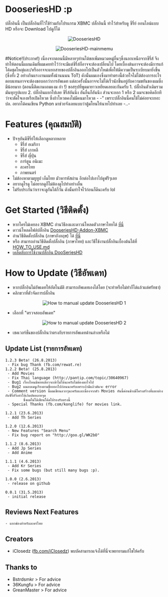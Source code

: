 # DooseriesHD :p
ปลั๊กอินนี้ เป็นปลั๊กอินที่ไว้ใช้ร่วมกับโปรแกรม XBMC
ปลั๊กอินนี้ ทำไว้สำหรับดู ซีรี่ย์ ออนไลน์แบบ HD หรือจะ Download ไปดูก็ได้ 

<p align="center" >
  <img src="https://github.com/iClosedz/serieshd-xbmc-addons/raw/master/img/icon.png"  alt="DooseriesHD" title="DooseriesHD">
</p>
<p align="center" >
  <img src="https://github.com/iClosedz/serieshd-xbmc-addons/raw/master/img/main.jpg"  alt="DooseriesHD-mainmemu" title="DooseriesHD-mainmemu">
</p>
#Notice!(ประกาศ!)
	เนื่องจากตอนนี้มีหลายๆท่านได้ขอเพิ่มหมวดหมู่อื่นๆซึ่งนอกเหนือจากซีรี่ส์ จึงทำให้ตอนนี้แผนเดิมที่ผมเคยทำไว้ว่าจะมีแต่ซีรี่ส์ก็อาจจะต้องเปลี่ยนไป
	โดยเบื้องต้นอาจจะต้องมีการแก้โค้ดชุดใหญ่และ/หรืออาจจะแยกสายของปลั๊กอินออกไปเป็นตัวใหม่เพื่อให้มีความเป็นระเบียบมายิ่งขึ้น
	(ซึ่งทั้ง 2 อย่างกินแรงงานผมทั้งน้านนนน ToT) ดังนั้นผมเองซึ่งมาทำตรงนี้ด้วยใจไม่ได้ต้องการอะไรตอบแทนอาจจะต้องขอบอกว่าการอัพเดท
	แต่ละครั้งนั้นอาจจะไม่ได้เร็วนักขึ้นอยู่กับความขยันของผมซึ่งมีน้อยมาก (ตอนนี้ติดเกมงอมแงม กำ !) ขอสรุปที่พูดมายาวเหยียดเลยละกันครับ
		1. ปลั๊กอินตัวเดิมรวมมันทุกรูปแบบ
		2. ปลั๊กอินแยกไปเลย ซีรี่ส์อันนึง อันอื่นก็อันนึง
	ส่วนจะออก 1 หรือ 2 ผมจะขอคิดอีกทีว่าจะตัดใจเองหรือเปิดโหวต ซึ่งถ้าโหวตคงไม่มีคนมาโหวต - -" 
	เพราะปลั๊กอินนี้คนใช้ไม่ค่อยจะเยอะ ปล. อยากได้คนเขียน Python มาช่วยจังเลยแบบว่าตู้มโยนให้นายไปทำเลย -..-

# Features (คุณสมบัติ)
* ปัจจุบันมีซีรี่ย์ให้เลือกดูหลากหลาย
	- ซีรี่ส์ อเมริกา
	- ซีรี่ส์ เกาหลี
	- ซีรี่ส์ ญี่ปุ่น
	- การ์ตูน อนิเมะ
	- ละครไทย
	- ภาพยนตร์
* ไม่ต้องหาตามยูทูป เอ็มไทย มัวหารหัสผ่าน อีกต่อไปเอาไปดูฟรีๆเลย
* อยากดูไรดู ไม่อยากดูก็ไม่ต้องดูไปทำอย่างอื่น
* ไม่รับประกันว่าเราจะดูกันได้กี่วัน ดังนั้นทำใจไว้ก่อนก็ดีนะครับ lol

# Get Started (วิธีติดตั้ง)
* หากใครไม่เคยลง XBMC อ่านวิธีลงและดาวน์โหลดตัวภาษาไทยได้ [ที่นี่](http://www.overclockzone.com/forums/showthread.php/2104917-XBMC-12-ยอดมีเดียเซนเตอร์ตัวใหม่-ด้วยDXVA2-Thue-DTS-HD-ที่ใช้VGAได้คุ้มค่ายิ่งขึ้น)
* ดาวน์โหลดไฟล์ปลั๊กอิน [DooseriesHD-Addon-XBMC](https://github.com/iClosedz/serieshd-xbmc-addons/raw/master/repository.dooserieshd/repository.dooserieshd.zip)
* อ่านวิธีติดตั้งปลั๊กอิน (ภาษาอังกฤษ) ได้ [ที่นี่](http://wiki.xbmc.org/index.php?title=Add-ons#How_to_install_from_a_ZIP_file)
* หรือ สามารถอ่านวิธีติดตั้งปลั๊กอิน (ภาษาไทย) และวิธีใช้งานปลั๊กอินเบื้องต้นได้ที่ [HOW_TO_USE.md](https://github.com/iClosedz/dooserieshd-xbmc-addons/blob/master/HOW_TO_USE.md)
* [เคล็ดลับการใช้งานปลั๊กอิน DooSeriesHD](https://github.com/iClosedz/dooserieshd-xbmc-addons/blob/master/TIPS.md)

# How to Update (วิธีอัพเดท)
* หากปลั๊กอินไม่อัพเดทให้อัตโนมัติ สามารถอัพเดทเองได้โดย (จะทำหรือไม่ทำก็ได้แล้วแต่ศรัทธา)
* คลิกขวาที่ตัวจัดการปลั๊กอิน

<p align="center" >
  <img src="https://github.com/iClosedz/serieshd-xbmc-addons/raw/master/img/how_to_update/how_to_update_1.jpg"  alt="How to manual update DooseriesHD 1" title="How to manual update DooseriesHD 1">
</p>

* เลือกที่ "ตรวจสอบอัพเดท"

<p align="center" >
  <img src="https://github.com/iClosedz/serieshd-xbmc-addons/raw/master/img/how_to_update/how_to_update_2.jpg"  alt="How to manual update DooseriesHD 2" title="How to manual update DooseriesHD 2">
</p>

* เชคเวอร์ชั่นของปลั๊กอินว่าตรงกับรายการอัพเดทด้านล่างหรือไม่

## Update List (รายการอัพเดท)
	1.2.3 Beta! (26.8.2013)
	 - Fix bug Thank (fb.com/rewat.re) 
	1.2.2 Beta! (25.8.2013)
	 - Add Movies
	 - Fix Thai language (http://pantip.com/topic/30640967)
	 - Bug1 เรื่องไหนมีพาทเดียวจะเข้าไม่ได้นะครับไม่ต้องตกใจไป 
	 - Bug2 ผมลบเมนูเรียงตามชื่อออกไปก่อนนะครับเพราะถ้ามีแล้วมันจะ error
	 - Comment version นี้ผมเขียนลวกๆนะครับและเนื่องจากตัว Movies อันนี้ค่อนข้างมีโครงสร้างที่แตกต่างกับซีรี่ส์จึงทำให้เกิดบัคหลายจุด
	        ซึ่งผมไม่ได้เขียนโค้ดให้รองรับตรงนี้
	 - Special Thanks (fb.com/konglife) for movies link.

	1.2.1 (23.6.2013)
	 - Add Th Series

	1.2.0 (12.6.2013)
	 - New Features "Search Menu"
	 - Fix bug report on "http://goo.gl/WK2bO"

	1.1.2 (8.6.2013)
	 - Add Jp Series
	 - Add Anime

	1.1.1 (4.6.2013)
	 - Add Kr Series
	 - Fix some bugs (but still many bugs :p).

	1.0.0 (2.6.2013)
	 - release on github

	0.0.1 (31.5.2013)
	 - initial release

## Reviews Next Features
	- แยกช่องสำหรับละครไทย

## Creators
- iClosedz ([fb.com/iClosedz](https://www.facebook.com/iClosedz)) พบบัคสามารถแจ้งได้ที่นี่จะพยายามแก้ไขให้ครับ

## Thanks to
- Bstrdsmkr > For advice
- 36Kungfu > For advice
- GreanMaster > For advice
